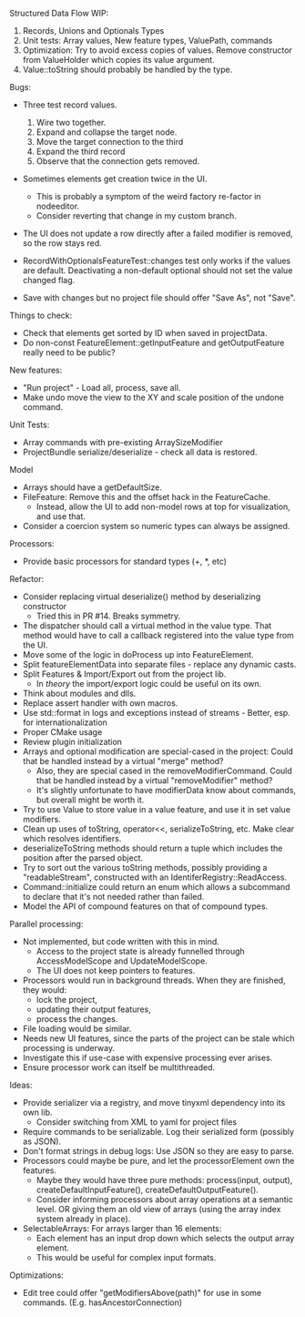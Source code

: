 Structured Data Flow WIP:
1. Records, Unions and Optionals Types
1. Unit tests: Array values, New feature types, ValuePath, commands
1. Optimization: Try to avoid excess copies of values. Remove constructor from ValueHolder which copies its value argument.
1. Value::toString should probably be handled by the type.

Bugs:
* Three test record values. 
  1. Wire two together. 
  1. Expand and collapse the target node.
  1. Move the target connection to the third
  1. Expand the third record
  1. Observe that the connection gets removed.

* Sometimes elements get creation twice in the UI.
  - This is probably a symptom of the weird factory re-factor in nodeeditor.
  - Consider reverting that change in my custom branch.
* The UI does not update a row directly after a failed modifier is removed, so the row stays red.
* RecordWithOptionalsFeatureTest::changes test only works if the values are default. Deactivating a non-default optional should not set the value changed flag.
* Save with changes but no project file should offer "Save As", not "Save".

Things to check:
* Check that elements get sorted by ID when saved in projectData.
* Do non-const FeatureElement::getInputFeature and getOutputFeature really need to be public?

New features:
* "Run project" - Load all, process, save all.
* Make undo move the view to the XY and scale position of the undone command.

Unit Tests:
* Array commands with pre-existing ArraySizeModifier
* ProjectBundle serialize/deserialize - check all data is restored.

Model
* Arrays should have a getDefaultSize.
* FileFeature: Remove this and the offset hack in the FeatureCache. 
  - Instead, allow the UI to add non-model rows at top for visualization, and use that.
* Consider a coercion system so numeric types can always be assigned.

Processors:
* Provide basic processors for standard types (+, *, etc)

Refactor: 
* Consider replacing virtual deserialize() method by deserializing constructor
  - Tried this in PR #14. Breaks symmetry.
* The dispatcher should call a virtual method in the value type. That method would have to call a callback registered into the value type from the UI.
* Move some of the logic in doProcess up into FeatureElement.
* Split featureElementData into separate files - replace any dynamic casts.
* Split Features & Import/Export out from the project lib. 
  - In _theory_ the import/export logic could be useful on its own.
* Think about modules and dlls.
* Replace assert handler with own macros.
* Use std::format in logs and exceptions instead of streams - Better, esp. for internationalization
* Proper CMake usage
* Review plugin initialization
* Arrays and optional modification are special-cased in the project: Could that be handled instead by a virtual "merge" method?
  - Also, they are special cased in the removeModifierCommand. Could that be handled instead by a virtual "removeModifier" method?
  - It's slightly unfortunate to have modifierData know about commands, but overall might be worth it.
* Try to use Value to store value in a value feature, and use it in set value modifiers.
* Clean up uses of toString, operator<<, serializeToString, etc. Make clear which resolves identifiers.
* deserializeToString methods should return a tuple which includes the position after the parsed object.
* Try to sort out the various toString methods, possibly providing a "readableStream", constructed with an IdentiferRegistry::ReadAccess.
* Command::initialize could return an enum which allows a subcommand to declare that it's not needed rather than failed.
* Model the API of compound features on that of compound types.

Parallel processing:
* Not implemented, but code written with this in mind.
  - Access to the project state is already funnelled through AccessModelScope and UpdateModelScope.
  - The UI does not keep pointers to features.
* Processors would run in background threads. When they are finished, they would:
  - lock the project,
  - updating their output features,
  - process the changes.
* File loading would be similar.
* Needs new UI features, since the parts of the project can be stale which processing is underway.
* Investigate this if use-case with expensive processing ever arises.
* Ensure processor work can itself be multithreaded.

Ideas:
* Provide serializer via a registry, and move tinyxml dependency into its own lib.
  - Consider switching from XML to yaml for project files
* Require commands to be serializable. Log their serialized form (possibly as JSON).
* Don't format strings in debug logs: Use JSON so they are easy to parse.
* Processors could maybe be pure, and let the processorElement own the features.
  - Maybe they would have three pure methods: process(input, output), createDefaultInputFeature(), createDefaultOutputFeature().
  - Consider informing processors about array operations at a semantic level.
    OR giving them an old view of arrays (using the array index system already in place).
* SelectableArrays: For arrays larger than 16 elements:
  - Each element has an input drop down which selects the output array element.
  - This would be useful for complex input formats.

Optimizations:
* Edit tree could offer "getModifiersAbove(path)" for use in some commands. (E.g. hasAncestorConnection)
